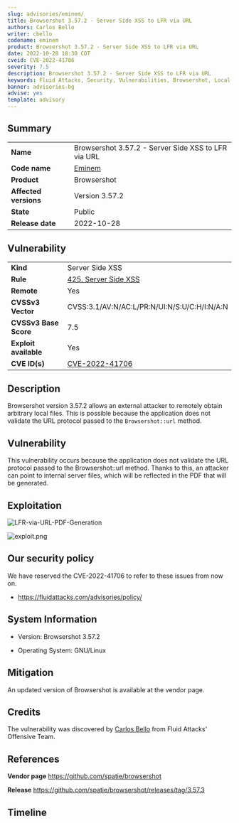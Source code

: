 ```yaml
---
slug: advisories/eminem/
title: Browsershot 3.57.2 - Server Side XSS to LFR via URL
authors: Carlos Bello
writer: cbello
codename: eminem
product: Browsershot 3.57.2 - Server Side XSS to LFR via URL
date: 2022-10-28 18:30 COT
cveid: CVE-2022-41706
severity: 7.5
description: Browsershot 3.57.2 - Server Side XSS to LFR via URL
keywords: Fluid Attacks, Security, Vulnerabilities, Browsershot, Local File Read, XSS, LFR, PDF Generation
banner: advisories-bg
advise: yes
template: advisory
---
```


## Summary

|                       |                                                                                                                     |
| --------------------- | --------------------------------------------------------------------------------------------------------------------|
| **Name**              | Browsershot 3.57.2 - Server Side XSS to LFR via URL                                                                 |
| **Code name**         | [Eminem](https://en.wikipedia.org/wiki/Khalid_(singer))                                                             |
| **Product**           | Browsershot                                                                                                         |
| **Affected versions** | Version 3.57.2                                                                                                      |
| **State**             | Public                                                                                                              |
| **Release date**      | 2022-10-28                                                                                                          |

## Vulnerability

|                       |                                                                                                                             |
| --------------------- | ----------------------------------------------------------------------------------------------------------------------------|
| **Kind**              | Server Side XSS                                                                                                             |
| **Rule**              | [425. Server Side XSS](https://docs.fluidattacks.com/criteria/vulnerabilities/425)                                          |
| **Remote**            | Yes                                                                                                                         |
| **CVSSv3 Vector**     | CVSS:3.1/AV:N/AC:L/PR:N/UI:N/S:U/C:H/I:N/A:N                                                                                |
| **CVSSv3 Base Score** | 7.5                                                                                                                         |
| **Exploit available** | Yes                                                                                                                         |
| **CVE ID(s)**         | [CVE-2022-41706](https://cve.mitre.org/cgi-bin/cvename.cgi?name=CVE-2022-41706)                                             |

## Description

Browsershot version 3.57.2 allows an external attacker to remotely
obtain arbitrary local files. This is possible because the application
does not validate the URL protocol passed to the `Browsershot::url`
method.

## Vulnerability

This vulnerability occurs because the application does not validate the
URL protocol passed to the Browsershot::url method. Thanks to this, an
attacker can point to internal server files, which will be reflected in
the PDF that will be generated.

## Exploitation

![LFR-via-URL-PDF-Generation](https://user-images.githubusercontent.com/51862990/198747976-c28117a2-5fd3-4035-9275-54944ef51bd5.gif)

![exploit.png](https://user-images.githubusercontent.com/51862990/198747941-7059c7bf-d0ef-4258-8c02-61e3a02e790e.png)

## Our security policy

We have reserved the CVE-2022-41706 to refer to these issues from now on.

* https://fluidattacks.com/advisories/policy/

## System Information

* Version: Browsershot 3.57.2

* Operating System: GNU/Linux

## Mitigation

An updated version of Browsershot is available at the vendor page.

## Credits

The vulnerability was discovered by [Carlos
Bello](https://www.linkedin.com/in/carlos-andres-bello) from Fluid Attacks'
Offensive Team.

## References

**Vendor page** <https://github.com/spatie/browsershot>

**Release** <https://github.com/spatie/browsershot/releases/tag/3.57.3>

## Timeline

<time-lapse
  discovered="2022-10-25"
  contacted="2022-10-25"
  replied="2022-10-25"
  confirmed="2022-10-25"
  patched="2022-10-25"
  disclosure="2022-10-28">
</time-lapse>
